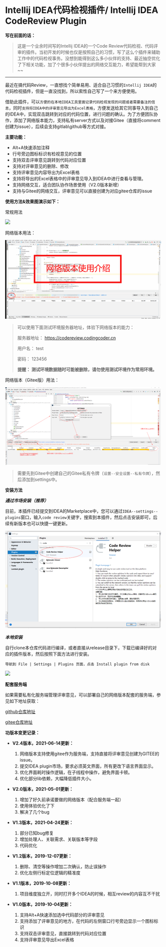 # Intellij IDEA代码检视插件/ Intellij IDEA CodeReview Plugin

**写在前面的话：**

> 这是一个业余时间写的Intellij IDEA的一个Code Review代码检视、代码评审的插件。当初开发的时候也仅是按照自己的习惯，写了这么个插件来辅助工作中的代码检视事务。没想到能得到这么多小伙伴的支持、最近抽空优化了下相关功能，加了个很多小伙伴提出的网络交互能力，希望能帮到大家~~

---

最近在搞代码Review，一直想找个简单易用、适合自己习惯的`Intellij IDEA`的代码检视插件，但是一直没找到，所以索性自己写了一个来方便使用。

借助此插件，可以`方便的在本地IDEA工具里面记录代码检视发现的问题或者需要备注的信息`，同时`支持将IDEA中的评审意见导出为Excel表格`，方便发送给其它同事导入到自己的IDEA中，实现双击跳转到对应的代码位置，进行问题的确认。为了方便团队协作，添加了网络版本能力，支持私有server方式以及对接Gitee（直接将comment创建为issue），后续会支持gitlab\github等方式对接。

**主要功能：**
  * Alt+A快速添加注释
  * 行号旁边图标标识有检视意见的位置
  * 支持双击评审意见跳转到代码对应位置
  * 支持对评审意见的删除、修改
  * 支持评审意见内容导出为Excel表格
  * 支持将导出的Excel表格中的评审意见导入到IDEA中进行查看与管理。
  * 支持网络交互，适合团队协作场景使用（V2.0版本新增）
  * 支持与Gitee的网络交互，评审意见可以直接创建为对应gitee仓库的issue


**使用方法&效果图演示如下：**

常规用法

![](assets/post_pics/README.md/use_guide_showcase.gif)


网络版本用法：

![](assets/post_pics/README.md/net_version_usage.gif)

>
> 可以使用下面测试环境服务器地址，体验下网络版本的能力：
> 
> 服务器地址：  https://codereview.codingcoder.cn
> 
> 用户名：      test
> 
> 密码：        123456
>
> **提醒：  测试环境数据随时可能被删除，请勿使用测试环境作为常用环境。**
> 


网络版本（Gitee版）用法：

![](md_pics/2021-06-15-18-30-32.png)

>
> 需要先到Gitee中创建自己的Gitee私有令牌（`设置--安全设置--私有令牌`），然后添加到settings中。
>


**安装方法**

***通过市场安装（推荐）***

目前，本插件已经提交到IDEA的Marketplace中，您可以通过`IDEA--settings--plugins`窗口，输入`code review`关键字，搜索到本插件，然后点击安装即可，后续有新版本也可以快捷一键更新。

![](md_pics/2021-06-16-09-09-58.png)

***本地安装***

自行clone本仓库代码进行编译，或者直接从release目录下，下载已编译好的对应的插件版本，然后按照下面方法进行安装。

```
导航到 File | Settings | Plugins 页面，点击 Install plugin from disk
```

![](assets/post_pics/README.md/install_local_plugin_showcase.gif)

**配套服务端**

如果需要私有化服务端管理评审意见，可以部署自己的网络版本配套的服务端，参见如下地址获取：

[github仓库地址](https://github.com/veezean/CodeReviewServer)

[gitee仓库地址](https://gitee.com/veezean/CodeReviewServer)

**功版本变更记录：**

* **V2.4版本，2021-06-14更新：**
  1. 网络版本支持使用gitee作为服务端，支持直接将评审意见创建为GITEE的issue。<br>
  2. 提交IDEA plugin市场，要求必须英文界面，所有更改下语言界面显示。<br>
  3. 优化界面耗时操作逻辑，在子线程中操作，避免界面卡顿。<br>
  4. 优化部分lib依赖，大幅降低插件大小。<br>

* **V2.0版本，2021-05-01更新：**
  1. 增加了好久前承诺要做的网络版本（配合服务端一起）
  2. 使用体验优化了下
  3. 解决了几个bug

* **V1.3版本，2021-04-24更新：**
  1. 部分已知bug修复
  2. 增加处理人、关联需求、关联版本等字段
  3. 代码优化

* **V1.2版本，2019-12-07更新：**
  1. 删除、清空等操作增加二次确认，防止误操作
  2. 优化左侧行标定位逻辑的精准度

* **V1.1版本，2019-10-08更新：**
  1. 项目维度独立开，同时打开多个IDEA的时候，相互review的内容互不干扰

* **V1.0版本，2019-10-04更新：**
  1. 支持Alt+A快速添加选中代码部分的评审意见
  2. 支持添加了评审意见的地方，在代码的左侧窗口行号旁边显示一个图标标识
  3. 支持双击评审意见，直接跳转到代码对应位置
  4. 支持评审意见导出Excel表格
